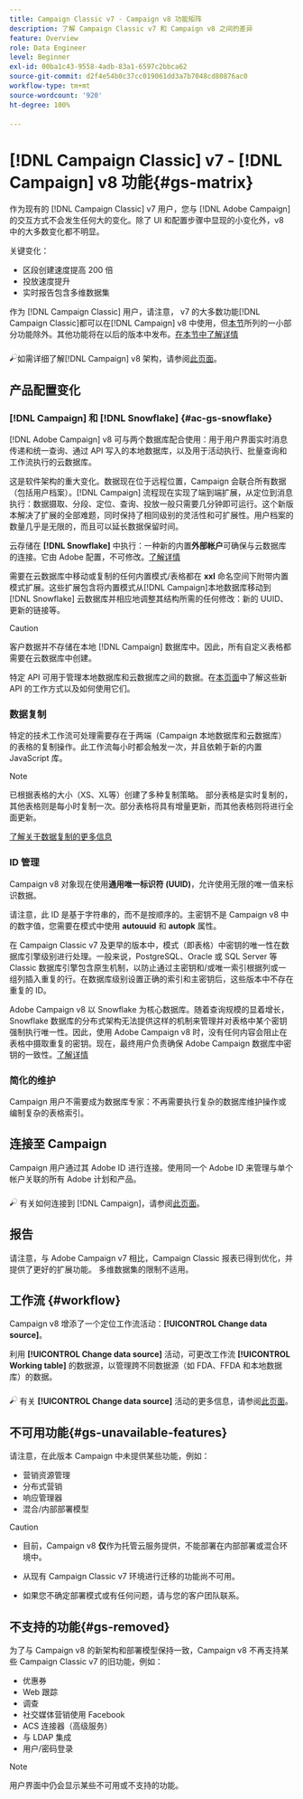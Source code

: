 ```yaml
---
title: Campaign Classic v7 - Campaign v8 功能矩阵
description: 了解 Campaign Classic v7 和 Campaign v8 之间的差异
feature: Overview
role: Data Engineer
level: Beginner
exl-id: 00ba1c43-9558-4adb-83a1-6597c2bbca62
source-git-commit: d2f4e54b0c37cc019061dd3a7b7048cd80876ac0
workflow-type: tm+mt
source-wordcount: '920'
ht-degree: 100%

---
```


# [!DNL Campaign Classic] v7 - [!DNL Campaign] v8 功能{#gs-matrix}

作为现有的 [!DNL Campaign Classic] v7 用户，您与 [!DNL Adobe Campaign] 的交互方式不会发生任何大的变化。除了 UI 和配置步骤中显现的小变化外，v8 中的大多数变化都不明显。

关键变化：

* 区段创建速度提高 200 倍
* 投放速度提升
* 实时报告包含多维数据集

作为 [!DNL Campaign Classic] 用户，请注意， v7 的大多数功能[!DNL Campaign Classic]都可以在[!DNL Campaign] v8 中使用，但[本节](#gs-removed)所列的一小部分功能除外。其他功能将在以后的版本中发布。[在本节中了解详情](#gs-unavailable-features)

![](../assets/do-not-localize/glass.png)如需详细了解[!DNL Campaign] v8 架构，请参阅[此页面](../dev/architecture.md)。

## 产品配置变化

### [!DNL Campaign] 和 [!DNL Snowflake] {#ac-gs-snowflake}

[!DNL Adobe Campaign] v8 可与两个数据库配合使用：用于用户界面实时消息传递和统一查询、通过 API 写入的本地数据库，以及用于活动执行、批量查询和工作流执行的云数据库。

这是软件架构的重大变化。数据现在位于远程位置，Campaign 会联合所有数据（包括用户档案）。[!DNL Campaign] 流程现在实现了端到端扩展，从定位到消息执行：数据摄取、分段、定位、查询、投放一般只需要几分钟即可运行。这个新版本解决了扩展的全部难题，同时保持了相同级别的灵活性和可扩展性。用户档案的数量几乎是无限的，而且可以延长数据保留时间。

云存储在 **[!DNL Snowflake]** 中执行：一种新的内置&#x200B;**外部帐户**&#x200B;可确保与云数据库的连接。它由 Adobe 配置，不可修改。[了解详情](../config/external-accounts.md)

需要在云数据库中移动或复制的任何内置模式/表格都在 **xxl** 命名空间下附带内置模式扩展。这些扩展包含将内置模式从[!DNL Campaign]本地数据库移动到 [!DNL Snowflake] 云数据库并相应地调整其结构所需的任何修改：新的 UUID、更新的链接等。

>[!CAUTION]
>
> 客户数据并不存储在本地 [!DNL Campaign] 数据库中。因此，所有自定义表格都需要在云数据库中创建。

特定 API 可用于管理本地数据库和云数据库之间的数据。在[本页面](../dev/new-apis.md)中了解这些新 API 的工作方式以及如何使用它们。

### 数据复制

特定的技术工作流可处理需要存在于两端（Campaign 本地数据库和云数据库）的表格的复制操作。此工作流每小时都会触发一次，并且依赖于新的内置 JavaScript 库。

>[!NOTE]
>
> 已根据表格的大小（XS、XL等）创建了多种复制策略。
> 部分表格是实时复制的，其他表格则是每小时复制一次。部分表格将具有增量更新，而其他表格则将进行全面更新。

[了解关于数据复制的更多信息](../config/replication.md)

### ID 管理

Campaign v8 对象现在使用&#x200B;**通用唯一标识符 (UUID)**，允许使用无限的唯一值来标识数据。

请注意，此 ID 是基于字符串的，而不是按顺序的。主密钥不是 Campaign v8 中的数字值，您需要在模式中使用 **autouuid** 和 **autopk** 属性。

在 Campaign Classic v7 及更早的版本中，模式（即表格）中密钥的唯一性在数据库引擎级别进行处理。一般来说，PostgreSQL、Oracle 或 SQL Server 等 Classic 数据库引擎包含原生机制，以防止通过主密钥和/或唯一索引根据列或一组列插入重复的行。在数据库级别设置正确的索引和主密钥后，这些版本中不存在重复的 ID。

Adobe Campaign v8 以 Snowflake 为核心数据库。随着查询规模的显着增长，Snowflake 数据库的分布式架构无法提供这样的机制来管理并对表格中某个密钥强制执行唯一性。因此，使用 Adobe Campaign v8 时，没有任何内容会阻止在表格中摄取重复的密钥。现在，最终用户负责确保 Adobe Campaign 数据库中密钥的一致性。[了解详情](../dev/keys.md)

### 简化的维护

Campaign 用户不需要成为数据库专家：不再需要执行复杂的数据库维护操作或编制复杂的表格索引。

## 连接至 Campaign

Campaign 用户通过其 Adobe ID 进行连接。使用同一个 Adobe ID 来管理与单个帐户关联的所有 Adobe 计划和产品。

![](../assets/do-not-localize/glass.png) 有关如何连接到 [!DNL Campaign]，请参阅[此页面](connect.md)。

## 报告

请注意，与 Adobe Campaign v7 相比，Campaign Classic 报表已得到优化，并提供了更好的扩展功能。 多维数据集的限制不适用。

## 工作流 {#workflow}

Campaign v8 增添了一个定位工作流活动：**[!UICONTROL Change data source]**。

利用 **[!UICONTROL Change data source]** 活动，可更改工作流 **[!UICONTROL Working table]** 的数据源，以管理跨不同数据源（如 FDA、FFDA 和本地数据库）的数据。

![](../assets/do-not-localize/glass.png) 有关 **[!UICONTROL Change data source]** 活动的更多信息，请参阅[此页面](../config/workflows.md#change-data-source-activity)。

## 不可用功能{#gs-unavailable-features}

请注意，在此版本 Campaign 中未提供某些功能，例如：

* 营销资源管理
* 分布式营销
* 响应管理器
* 混合/内部部署模型

>[!CAUTION]
>
>* 目前，Campaign v8 **仅**&#x200B;作为托管云服务提供，不能部署在内部部署或混合环境中。
>
>* 从现有 Campaign Classic v7 环境进行迁移的功能尚不可用。
>
>* 如果您不确定部署模式或有任何问题，请与您的客户团队联系。


## 不支持的功能{#gs-removed}

为了与 Campaign v8 的新架构和部署模型保持一致，Campaign v8 不再支持某些 Campaign Classic v7 的旧功能，例如：

* 优惠券
* Web 跟踪
* 调查
* 社交媒体营销使用 Facebook
* ACS 连接器（高级服务）
* 与 LDAP 集成
* 用户/密码登录

>[!NOTE]
>
>用户界面中仍会显示某些不可用或不支持的功能。
